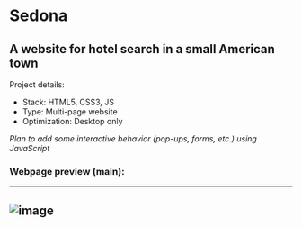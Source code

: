 # Sedona

## A website for hotel search in a small American town

Project details:
* Stack: HTML5, CSS3, JS
* Type: Multi-page website
* Optimization: Desktop only

*Plan to add some interactive behavior (pop-ups, forms, etc.) using JavaScript*

### Webpage preview (main):
---
![image](https://user-images.githubusercontent.com/24962012/185854549-b42e085a-58fa-4dac-9fbc-e1c6ab7724e2.png)
---


